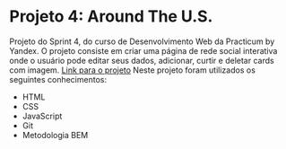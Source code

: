 # Projeto 4: Around The U.S.

Projeto do Sprint 4, do curso de Desenvolvimento Web da Practicum by Yandex.
O projeto consiste em criar uma página de rede social interativa onde o usuário pode editar seus dados, adicionar, curtir e deletar cards com imagem.
[Link para o projeto](https://arthurfms.github.io/web_project_4)
Neste projeto foram utilizados os seguintes conhecimentos:

- HTML
- CSS
- JavaScript
- Git
- Metodologia BEM
